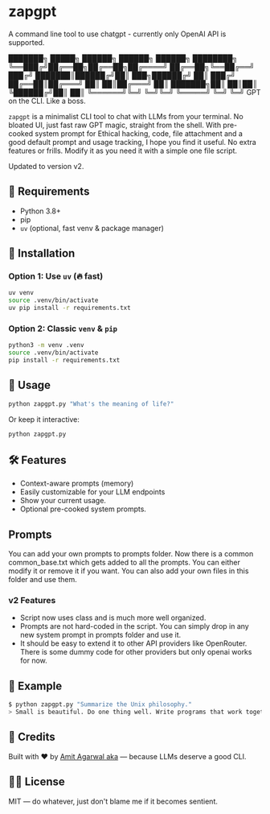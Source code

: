 # zapgpt

A command line tool to use chatgpt - currently only OpenAI API is supported.

███████╗ █████╗ ██████╗  ██████╗ ██████╗ ████████╗
╚══███╔╝██╔══██╗██╔══██╗██╔════╝ ██╔══██╗╚══██╔══╝
  ███╔╝ ███████║██████╔╝██║  ███╗██████╔╝   ██║
 ███╔╝  ██╔══██║██╔═══╝ ██║   ██║██╔═══╝    ██║
███████╗██║  ██║██║     ╚██████╔╝██║        ██║
╚══════╝╚═╝  ╚═╝╚═╝      ╚═════╝ ╚═╝        ╚═╝
         GPT on the CLI. Like a boss.

`zapgpt` is a minimalist CLI tool to chat with LLMs from your terminal. No bloated UI, just fast raw GPT magic, straight from the shell. With pre-cooked system prompt for Ethical hacking, code, file attachment and a good default prompt and usage tracking, I hope you find it useful. No extra features or frills. Modify it as you need it with a simple one file script.

Updated to version v2.

## 💾 Requirements

* Python 3.8+
* pip
* `uv` (optional, fast venv & package manager)

## 🚀 Installation

### Option 1: Use `uv` (🔥 fast)

```bash
uv venv
source .venv/bin/activate
uv pip install -r requirements.txt
````

### Option 2: Classic `venv` & `pip`

```bash
python3 -m venv .venv
source .venv/bin/activate
pip install -r requirements.txt
```

## 🧠 Usage

```bash
python zapgpt.py "What's the meaning of life?"
```

Or keep it interactive:

```bash
python zapgpt.py
```

## 🛠️ Features

* Context-aware prompts (memory)
* Easily customizable for your LLM endpoints
* Show your current usage.
* Optional pre-cooked system prompts.

## Prompts

You can add your own prompts to prompts folder. Now there is a common
common_base.txt which gets added to all the prompts. You can either modify it or
remove it if you want. You can also add your own files in this folder and use
them.

### v2 Features

* Script now uses class and is much more well organized.
* Prompts are not hard-coded in the script. You can simply drop in any new
  system prompt in prompts folder and use it.
* It should be easy to extend it to other API providers like OpenRouter. There
  is some dummy code for other providers but only openai works for now.

## 🧪 Example

```bash
$ python zapgpt.py "Summarize the Unix philosophy."
> Small is beautiful. Do one thing well. Write programs that work together.
```

## 🙌 Credits

Built with ❤️ by [Amit Agarwal aka](https://github.com/raj77in) — because LLMs deserve a good CLI.

## 🧙‍♂️ License

MIT — do whatever, just don't blame me if it becomes sentient.
